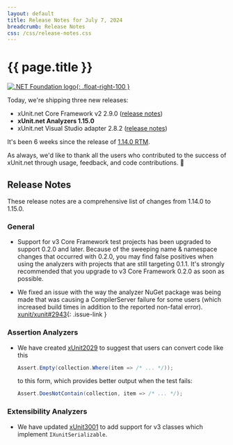 ```yaml
---
layout: default
title: Release Notes for July 7, 2024
breadcrumb: Release Notes
css: /css/release-notes.css
---
```


# {{ page.title }}

[![.NET Foundation logo](https://raw.githubusercontent.com/xunit/media/main/dotnet-foundation.svg){: .float-right-100 }](https://dotnetfoundation.org/projects/project-detail/xunit)

Today, we're shipping three new releases:

* xUnit.net Core Framework v2 2.9.0 ([release notes](/releases/v2/2.9.0))
* **xUnit.net Analyzers 1.15.0**
* xUnit.net Visual Studio adapter 2.8.2 ([release notes](/releases/visualstudio/2.8.2))

It's been 6 weeks since the release of [1.14.0 RTM](1.14.0).

As always, we'd like to thank all the users who contributed to the success of xUnit.net through usage, feedback, and code contributions. 🎉

## Release Notes

These release notes are a comprehensive list of changes from 1.14.0 to 1.15.0.

### General

* Support for v3 Core Framework test projects has been upgraded to support 0.2.0 and later. Because of the sweeping name & namespace changes that occurred with 0.2.0, you may find false positives when using the analyzers with projects that are still targeting 0.1.1. It's strongly recommended that you upgrade to v3 Core Framework 0.2.0 as soon as possible.

* We fixed an issue with the way the analyzer NuGet package was being made that was causing a CompilerServer failure for some users (which increased build times in addition to the reported non-fatal error). [xunit/xunit#2943](https://github.com/xunit/xunit/issues/2943){: .issue-link }

### Assertion Analyzers

* We have created [xUnit2029](/xunit.analyzers/rules/xUnit2029) to suggest that users can convert code like this

  ```csharp
  Assert.Empty(collection.Where(item => /* ... */));
  ```

  to this form, which provides better output when the test fails:

  ```csharp
  Assert.DoesNotContain(collection, item => /* ... */);
  ```

### Extensibility Analyzers

* We have updated [xUnit3001](/xunit.analyzers/rules/xUnit3001) to add support for v3 classes which implement `IXunitSerializable`.
